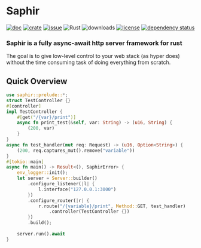 # Saphir
[![doc](https://docs.rs/saphir/badge.svg)](https://docs.rs/saphir/)
[![crate](https://img.shields.io/crates/v/saphir.svg)](https://crates.io/crates/saphir)
[![issue](https://img.shields.io/github/issues/richerarc/saphir.svg)](https://github.com/richerarc/saphir/issues)
![Rust](https://github.com/richerarc/saphir/workflows/Rust/badge.svg?branch=master)
![downloads](https://img.shields.io/crates/d/saphir.svg)
[![license](https://img.shields.io/crates/l/saphir.svg)](https://github.com/richerarc/saphir/blob/master/LICENSE)
[![dependency status](https://deps.rs/repo/github/richerarc/saphir/status.svg)](https://deps.rs/repo/github/richerarc/saphir)

### Saphir is a fully async-await http server framework for rust
The goal is to give low-level control to your web stack (as hyper does) without the time consuming task of doing everything from scratch.

## Quick Overview
```rust
use saphir::prelude::*;
struct TestController {}
#[controller]
impl TestController {
    #[get("/{var}/print")]
    async fn print_test(&self, var: String) -> (u16, String) {
        (200, var)
    }
}
async fn test_handler(mut req: Request) -> (u16, Option<String>) {
    (200, req.captures_mut().remove("variable"))
}
#[tokio::main]
async fn main() -> Result<(), SaphirError> {
    env_logger::init();
    let server = Server::builder()
        .configure_listener(|l| {
            l.interface("127.0.0.1:3000")
        })
        .configure_router(|r| {
            r.route("/{variable}/print", Method::GET, test_handler)
                .controller(TestController {})
        })
        .build();
    
    server.run().await
}
```
